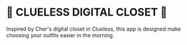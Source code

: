 # :sparkling_heart: CLUELESS DIGITAL CLOSET :sparkling_heart:

Inspired by Cher's digital closet in Clueless, this app is designed make choosing your outfits easier in the morning.

